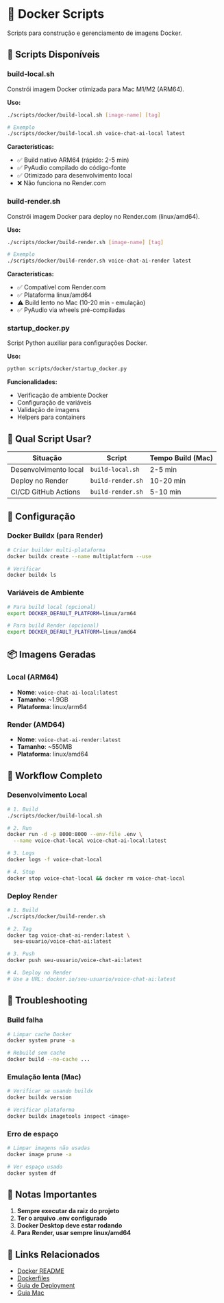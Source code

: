 # 🐳 Docker Scripts

Scripts para construção e gerenciamento de imagens Docker.

## 📜 Scripts Disponíveis

### build-local.sh
Constrói imagem Docker otimizada para Mac M1/M2 (ARM64).

**Uso:**
```bash
./scripts/docker/build-local.sh [image-name] [tag]

# Exemplo
./scripts/docker/build-local.sh voice-chat-ai-local latest
```

**Características:**
- ✅ Build nativo ARM64 (rápido: 2-5 min)
- ✅ PyAudio compilado do código-fonte
- ✅ Otimizado para desenvolvimento local
- ❌ Não funciona no Render.com

### build-render.sh
Constrói imagem Docker para deploy no Render.com (linux/amd64).

**Uso:**
```bash
./scripts/docker/build-render.sh [image-name] [tag]

# Exemplo
./scripts/docker/build-render.sh voice-chat-ai-render latest
```

**Características:**
- ✅ Compatível com Render.com
- ✅ Plataforma linux/amd64
- ⚠️ Build lento no Mac (10-20 min - emulação)
- ✅ PyAudio via wheels pré-compiladas

### startup_docker.py
Script Python auxiliar para configurações Docker.

**Uso:**
```bash
python scripts/docker/startup_docker.py
```

**Funcionalidades:**
- Verificação de ambiente Docker
- Configuração de variáveis
- Validação de imagens
- Helpers para containers

## 🎯 Qual Script Usar?

| Situação | Script | Tempo Build (Mac) |
|----------|--------|-------------------|
| Desenvolvimento local | `build-local.sh` | 2-5 min |
| Deploy no Render | `build-render.sh` | 10-20 min |
| CI/CD GitHub Actions | `build-render.sh` | 5-10 min |

## 🔧 Configuração

### Docker Buildx (para Render)
```bash
# Criar builder multi-plataforma
docker buildx create --name multiplatform --use

# Verificar
docker buildx ls
```

### Variáveis de Ambiente
```bash
# Para build local (opcional)
export DOCKER_DEFAULT_PLATFORM=linux/arm64

# Para build Render (opcional)
export DOCKER_DEFAULT_PLATFORM=linux/amd64
```

## 📦 Imagens Geradas

### Local (ARM64)
- **Nome**: `voice-chat-ai-local:latest`
- **Tamanho**: ~1.9GB
- **Plataforma**: linux/arm64

### Render (AMD64)
- **Nome**: `voice-chat-ai-render:latest`
- **Tamanho**: ~550MB
- **Plataforma**: linux/amd64

## 🚀 Workflow Completo

### Desenvolvimento Local
```bash
# 1. Build
./scripts/docker/build-local.sh

# 2. Run
docker run -d -p 8000:8000 --env-file .env \
  --name voice-chat-local voice-chat-ai-local:latest

# 3. Logs
docker logs -f voice-chat-local

# 4. Stop
docker stop voice-chat-local && docker rm voice-chat-local
```

### Deploy Render
```bash
# 1. Build
./scripts/docker/build-render.sh

# 2. Tag
docker tag voice-chat-ai-render:latest \
  seu-usuario/voice-chat-ai:latest

# 3. Push
docker push seu-usuario/voice-chat-ai:latest

# 4. Deploy no Render
# Use a URL: docker.io/seu-usuario/voice-chat-ai:latest
```

## 🐛 Troubleshooting

### Build falha
```bash
# Limpar cache Docker
docker system prune -a

# Rebuild sem cache
docker build --no-cache ...
```

### Emulação lenta (Mac)
```bash
# Verificar se usando buildx
docker buildx version

# Verificar plataforma
docker buildx imagetools inspect <image>
```

### Erro de espaço
```bash
# Limpar imagens não usadas
docker image prune -a

# Ver espaço usado
docker system df
```

## 📝 Notas Importantes

1. **Sempre executar da raiz do projeto**
2. **Ter o arquivo .env configurado**
3. **Docker Desktop deve estar rodando**
4. **Para Render, usar sempre linux/amd64**

## 🔗 Links Relacionados

- [Docker README](../../docker/README.md)
- [Dockerfiles](../../docker/)
- [Guia de Deployment](../../docs/deployment/RENDER.md)
- [Guia Mac](../../docs/docker/MAC_GUIDE.md)